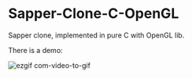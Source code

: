 # Sapper-Clone-C-OpenGL

Sapper clone, implemented in pure C with OpenGL lib.


There is a demo:



![ezgif com-video-to-gif](https://user-images.githubusercontent.com/112851715/224158165-cc98a342-7d1a-42a5-8f13-c83ac470a0a4.gif)
